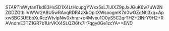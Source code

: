 $START$mWytanTkd83HxSD1X4LtHcupgYWxx5sL7lJIXZ9pJxJGuK6w7uW2NZGDZGtbilVWWr2A8U5wRAxqRDR4zXkOpitXWsoogmK7d0wOZqNtj3xq+Apxw6BC3UEboXuRczWtvlpNw0xhrar+c4Mveu1O0yS5C2qrTHZ+2INrY9H2+RAVndmE3TZ1GR7b1UrVKX4SLQZl6fx7lr7qgy0Ge1zcYA==$END$